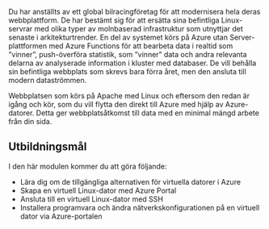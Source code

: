 Du har anställts av ett global bilracingföretag för att modernisera hela deras webbplattform. De har bestämt sig för att ersätta sina befintliga Linux-servrar med olika typer av molnbaserad infrastruktur som utnyttjar det senaste i arkitekturtrender. En del av systemet körs på Azure utan Server-plattformen med Azure Functions för att bearbeta data i realtid som ”vinner”, push-överföra statistik, som ”vinner” data och andra relevanta delarna av analyserade information i kluster med databaser. De vill behålla sin befintliga webbplats som skrevs bara förra året, men den ansluta till modern dataströmmen.

Webbplatsen som körs på Apache med Linux och eftersom den redan är igång och kör, som du vill flytta den direkt till Azure med hjälp av Azure-datorer. Detta ger webbplatsåtkomst till data med en minimal mängd arbete från din sida.

## <a name="learning-objectives"></a>Utbildningsmål

I den här modulen kommer du att göra följande:

- Lära dig om de tillgängliga alternativen för virtuella datorer i Azure
- Skapa en virtuell Linux-dator med Azure Portal
- Ansluta till en virtuell Linux-dator med SSH
- Installera programvara och ändra nätverkskonfigurationen på en virtuell dator via Azure-portalen